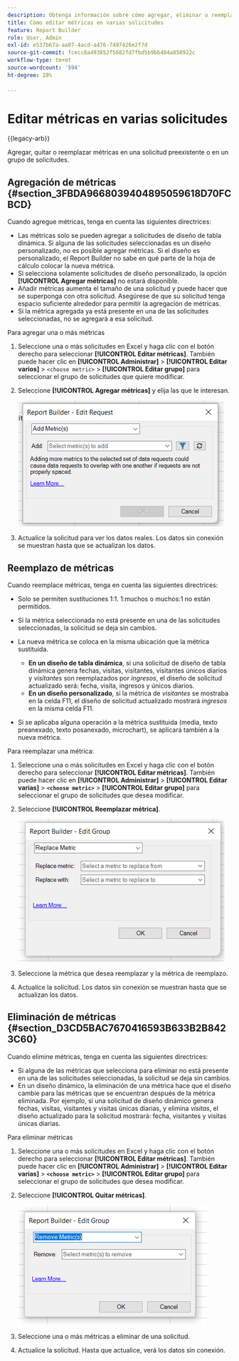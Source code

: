 ```yaml
---
description: Obtenga información sobre cómo agregar, eliminar o reemplazar métricas en una solicitud preexistente o en un grupo de solicitudes.
title: Cómo editar métricas en varias solicitudes
feature: Report Builder
role: User, Admin
exl-id: e537b67a-aa07-4acd-a476-7497426e2f7d
source-git-commit: fcecc8a493852f5682fd7fbd5b9bb484a850922c
workflow-type: tm+mt
source-wordcount: '594'
ht-degree: 28%

---
```


# Editar métricas en varias solicitudes

{{legacy-arb}}

Agregar, quitar o reemplazar métricas en una solicitud preexistente o en un grupo de solicitudes.

## Agregación de métricas {#section_3FBDA9668039404895059618D70FCBCD}

Cuando agregue métricas, tenga en cuenta las siguientes directrices:

* Las métricas solo se pueden agregar a solicitudes de diseño de tabla dinámica.
Si alguna de las solicitudes seleccionadas es un diseño personalizado, no es posible agregar métricas. Si el diseño es personalizado, el Report Builder no sabe en qué parte de la hoja de cálculo colocar la nueva métrica.
* Si selecciona solamente solicitudes de diseño personalizado, la opción **[!UICONTROL Agregar métricas]** no estará disponible.
* Añadir métricas aumenta el tamaño de una solicitud y puede hacer que se superponga con otra solicitud. Asegúrese de que su solicitud tenga espacio suficiente alrededor para permitir la agregación de métricas.
* Si la métrica agregada ya está presente en una de las solicitudes seleccionadas, no se agregará a esa solicitud.

Para agregar una o más métricas

1. Seleccione una o más solicitudes en Excel y haga clic con el botón derecho para seleccionar **[!UICONTROL Editar métricas]**. También puede hacer clic en **[!UICONTROL Administrar]** > **[!UICONTROL Editar varios]** > `<choose metric>` > **[!UICONTROL Editar grupo]** para seleccionar el grupo de solicitudes que quiere modificar.
1. Seleccione **[!UICONTROL Agregar métricas]** y elija las que le interesan.

   ![Captura de pantalla que muestra la opción Editar solicitud, Agregar métricas seleccionada.](assets/add_metric.png)

1. Actualice la solicitud para ver los datos reales. Los datos sin conexión se muestran hasta que se actualizan los datos.

## Reemplazo de métricas

Cuando reemplace métricas, tenga en cuenta las siguientes directrices:

* Solo se permiten sustituciones 1:1. 1:muchos o muchos:1 no están permitidos.
* Si la métrica seleccionada no está presente en una de las solicitudes seleccionadas, la solicitud se deja sin cambios.
* La nueva métrica se coloca en la misma ubicación que la métrica sustituida.

   * **En un diseño de tabla dinámica**, si una solicitud de diseño de tabla dinámica genera fechas, visitas, visitantes, visitantes únicos diarios y *visitantes* son reemplazados por *ingresos*, el diseño de solicitud actualizado será: fecha, visita, ingresos y únicos diarios.
   * **En un diseño personalizado**, si la métrica de *visitantes* se mostraba en la celda F11, el diseño de solicitud actualizado mostrará *ingresos* en la misma celda F11.

* Si se aplicaba alguna operación a la métrica sustituida (media, texto preanexado, texto posanexado, microchart), se aplicará también a la nueva métrica.

Para reemplazar una métrica:

1. Seleccione una o más solicitudes en Excel y haga clic con el botón derecho para seleccionar **[!UICONTROL Editar métricas]**. También puede hacer clic en **[!UICONTROL Administrar]** > **[!UICONTROL Editar varias]** > **`<choose metric>`** > **[!UICONTROL Editar grupo]** para seleccionar el grupo de solicitudes que desea modificar.

1. Seleccione **[!UICONTROL Reemplazar métrica]**.

   ![Captura de pantalla de la pantalla Editar grupo con la opción Reemplazar métrica seleccionada.](assets/replace_metric.png)

1. Seleccione la métrica que desea reemplazar y la métrica de reemplazo.
1. Actualice la solicitud. Los datos sin conexión se muestran hasta que se actualizan los datos.

## Eliminación de métricas {#section_D3CD5BAC7670416593B633B2B8423C60}

Cuando elimine métricas, tenga en cuenta las siguientes directrices:

* Si alguna de las métricas que selecciona para eliminar no está presente en una de las solicitudes seleccionadas, la solicitud se deja sin cambios.
* En un diseño dinámico, la eliminación de una métrica hace que el diseño cambie para las métricas que se encuentran después de la métrica eliminada. Por ejemplo, si una solicitud de diseño dinámico genera fechas, visitas, visitantes y visitas únicas diarias, y elimina *visitas*, el diseño actualizado para la solicitud mostrará: fecha, visitantes y visitas únicas diarias.

Para eliminar métricas

1. Seleccione una o más solicitudes en Excel y haga clic con el botón derecho para seleccionar **[!UICONTROL Editar métricas]**. También puede hacer clic en **[!UICONTROL Administrar]** > **[!UICONTROL Editar varias]** > **`<choose metric>`** > **[!UICONTROL Editar grupo]** para seleccionar el grupo de solicitudes que desea modificar.

1. Seleccione **[!UICONTROL Quitar métricas]**.

   ![Captura de pantalla que muestra la opción Editar grupo y eliminar métricas seleccionada.](assets/remove_metric.png)

1. Seleccione una o más métricas a eliminar de una solicitud.
1. Actualice la solicitud. Hasta que actualice, verá los datos sin conexión.
